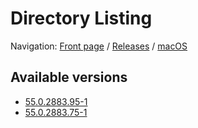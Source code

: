 # Directory Listing

Navigation: [Front page](/) / [Releases](/releases/) / [macOS](/releases/macos)

## Available versions

* [55.0.2883.95-1](/releases/macos/55.0.2883.95-1)
* [55.0.2883.75-1](/releases/macos/55.0.2883.75-1)


